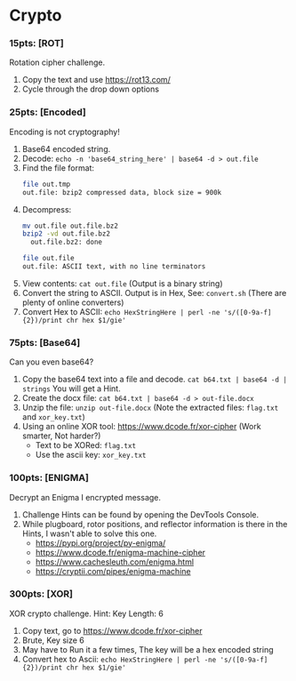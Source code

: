 # Crypto
### 15pts: [ROT]
Rotation cipher challenge.

1. Copy the text and use https://rot13.com/
2. Cycle through the drop down options

### 25pts: [Encoded]
Encoding is not cryptography!

1. Base64 encoded string.
2. Decode: `echo -n 'base64_string_here' | base64 -d > out.file`
3. Find the file format:
   ```sh
   file out.tmp
   out.file: bzip2 compressed data, block size = 900k
   ```
4. Decompress:
   ```sh
   mv out.file out.file.bz2
   bzip2 -vd out.file.bz2
     out.file.bz2: done

   file out.file
   out.file: ASCII text, with no line terminators
   ```
5. View contents: `cat out.file` (Output is a binary string)
6. Convert the string to ASCII. Output is in Hex, See: `convert.sh` (There are plenty of online converters)
7. Convert Hex to ASCII: `echo HexStringHere | perl -ne 's/([0-9a-f]{2})/print chr hex $1/gie'`

### 75pts: [Base64]
Can you even base64?

1. Copy the base64 text into a file and decode. `cat b64.txt | base64 -d | strings` You will get a Hint.
2. Create the docx file: `cat b64.txt | base64 -d > out-file.docx`
3. Unzip the file: `unzip out-file.docx` (Note the extracted files: `flag.txt` and `xor_key.txt`)
4. Using an online XOR tool: https://www.dcode.fr/xor-cipher (Work smarter, Not harder?)
    - Text to be XORed: `flag.txt`
    - Use the ascii key: `xor_key.txt`

### 100pts: [ENIGMA]
Decrypt an Enigma I encrypted message.

1. Challenge Hints can be found by opening the DevTools Console.
2. While plugboard, rotor positions, and reflector information is there in the Hints, I wasn't able to solve this one.
    - https://pypi.org/project/py-enigma/
    - https://www.dcode.fr/enigma-machine-cipher
    - https://www.cachesleuth.com/enigma.html
    - https://cryptii.com/pipes/enigma-machine

### 300pts: [XOR]
XOR crypto challenge. Hint: Key Length: 6

1. Copy text, go to https://www.dcode.fr/xor-cipher
2. Brute, Key size 6
3. May have to Run it a few times, The key will be a hex encoded string
4. Convert hex to Ascii: `echo HexStringHere | perl -ne 's/([0-9a-f]{2})/print chr hex $1/gie'`

